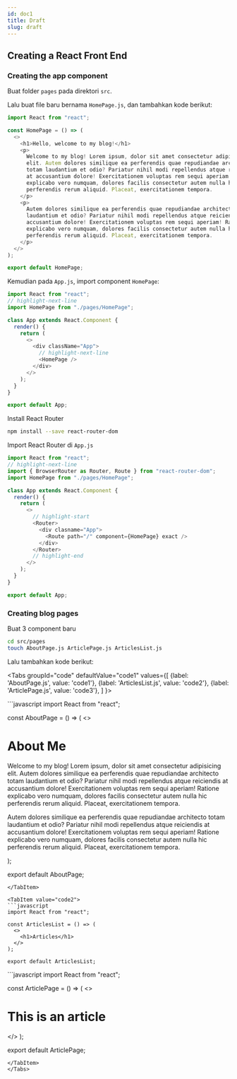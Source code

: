 ```yaml
---
id: doc1
title: Draft
slug: draft
---
```


## Creating a React Front End

### Creating the app component

Buat folder `pages` pada direktori `src`.

Lalu buat file baru bernama `HomePage.js`, dan tambahkan kode berikut:

```javascript title="src/pages/HomePage.js"
import React from "react";

const HomePage = () => (
  <>
    <h1>Hello, welcome to my blog!</h1>
    <p>
      Welcome to my blog! Lorem ipsum, dolor sit amet consectetur adipisicing
      elit. Autem dolores similique ea perferendis quae repudiandae architecto
      totam laudantium et odio? Pariatur nihil modi repellendus atque reiciendis
      at accusantium dolore! Exercitationem voluptas rem sequi aperiam! Ratione
      explicabo vero numquam, dolores facilis consectetur autem nulla hic
      perferendis rerum aliquid. Placeat, exercitationem tempora.
    </p>
    <p>
      Autem dolores similique ea perferendis quae repudiandae architecto totam
      laudantium et odio? Pariatur nihil modi repellendus atque reiciendis at
      accusantium dolore! Exercitationem voluptas rem sequi aperiam! Ratione
      explicabo vero numquam, dolores facilis consectetur autem nulla hic
      perferendis rerum aliquid. Placeat, exercitationem tempora.
    </p>
  </>
);

export default HomePage;
```

Kemudian pada `App.js`, import component `HomePage`:

```javascript title="src/App.js"
import React from "react";
// highlight-next-line
import HomePage from "./pages/HomePage";

class App extends React.Component {
  render() {
    return (
      <>
        <div className="App">
          // highlight-next-line
          <HomePage />
        </div>
      </>
    );
  }
}

export default App;
```

Install React Router

```bash
npm install --save react-router-dom
```

Import React Router di `App.js`

```javascript title="src/App.js"
import React from "react";
// highlight-next-line
import { BrowserRouter as Router, Route } from "react-router-dom";
import HomePage from "./pages/HomePage";

class App extends React.Component {
  render() {
    return (
      <>
        // highlight-start
        <Router>
          <div clasname="App">
            <Route path="/" component={HomePage} exact />
          </div>
        </Router>
        // highlight-end
      </>
    );
  }
}

export default App;
```

### Creating blog pages

Buat 3 component baru

```bash
cd src/pages
touch AboutPage.js ArticlePage.js ArticlesList.js
```

Lalu tambahkan kode berikut:

<Tabs
groupId="code"
defaultValue="code1"
values={[
{label: 'AboutPage.js', value: 'code1'},
{label: 'ArticlesList.js', value: 'code2'},
{label: 'ArticlePage.js', value: 'code3'},
]
}>

<TabItem value="code1">
```javascript
import React from "react";

const AboutPage = () => (
<>
<h1>About Me</h1>
<p>
Welcome to my blog! Lorem ipsum, dolor sit amet consectetur adipisicing
elit. Autem dolores similique ea perferendis quae repudiandae architecto
totam laudantium et odio? Pariatur nihil modi repellendus atque reiciendis
at accusantium dolore! Exercitationem voluptas rem sequi aperiam! Ratione
explicabo vero numquam, dolores facilis consectetur autem nulla hic
perferendis rerum aliquid. Placeat, exercitationem tempora.
</p>
<p>
Autem dolores similique ea perferendis quae repudiandae architecto totam
laudantium et odio? Pariatur nihil modi repellendus atque reiciendis at
accusantium dolore! Exercitationem voluptas rem sequi aperiam! Ratione
explicabo vero numquam, dolores facilis consectetur autem nulla hic
perferendis rerum aliquid. Placeat, exercitationem tempora.
</p>
</>
);

export default AboutPage;

```
</TabItem>

<TabItem value="code2">
```javascript
import React from "react";

const ArticlesList = () => (
  <>
    <h1>Articles</h1>
  </>
);

export default ArticlesList;

```
</TabItem>

<TabItem value="code3">
```javascript
import React from "react";

const ArticlePage = () => (
  <>
    <h1>This is an article</h1>
  </>
);

export default ArticlePage;
```
</TabItem>
</Tabs>
